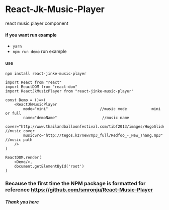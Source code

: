 # React-Jk-Music-Player
react music player component 


#### if you want run example
 - `yarn`
 - `npm run demo`   run example
 
####  use
`npm install react-jinke-music-player`

```
import React from "react"
import ReactDOM from "react-dom"
import ReactJkMusicPlayer from "react-jinke-music-player"

const Demo = ()=>(
    <ReactJkMusicPlayer
        mode="mini"                       //music mode           mini or full
        name="demoName"                    //music name
        cover="http://www.thailandballoonfestival.com/tibf2013/images/HugoSlider1.jpg"                     //music cover
        musicSrc="http://tegos.kz/new/mp3_full/Redfoo_-_New_Thang.mp3"        //music path
    />
)

ReactDOM.render(
    <Demo/>,
    document.getElementById('root')
)
```

###  Because the first time the NPM package is formatted for reference  https://github.com/smronju/React-Music-Player

##### Thank you here
